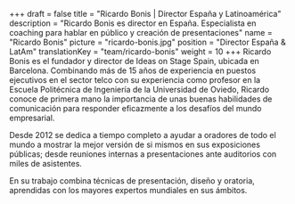 +++
draft			= false
title			= "Ricardo Bonis | Director España y Latinoamérica"
description		= "Ricardo Bonis es director en España. Especialista en coaching para hablar en público y creación de presentaciones"
name			= "Ricardo Bonis"
picture			= "ricardo-bonis.jpg"
position	 	= "Director España & LatAm"
translationKey	= "team/ricardo-bonis"
weight			= 10
+++
Ricardo Bonis es el fundador y director de Ideas on Stage Spain, ubicada en Barcelona. Combinando más de 15 años de experiencia en puestos ejecutivos en el sector telco con su experiencia como profesor en la Escuela Politécnica de Ingeniería de la Universidad de Oviedo, Ricardo conoce de primera mano la importancia de unas buenas habilidades de comunicación para responder eficazmente a los desafíos del mundo empresarial.

Desde 2012 se dedica a tiempo completo a ayudar a oradores de todo el mundo a mostrar la mejor versión de si mismos en sus exposiciones públicas; desde reuniones internas a presentaciones ante auditorios con miles de asistentes. 

En su trabajo combina técnicas de presentación, diseño y oratoria, aprendidas con los mayores expertos mundiales en sus ámbitos.